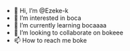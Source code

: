 - 👋 Hi, I’m @Ezeke-k
- 👀 I’m interested in boca
- 🌱 I’m currently learning bocaaaa
- 💞️ I’m looking to collaborate on bokeee
- 📫 How to reach me boke

<!---
Ezeke-k/Ezeke-k is a ✨ special ✨ repository because its `README.md` (this file) appears on your GitHub profile.
You can click the Preview link to take a look at your changes.
--->
